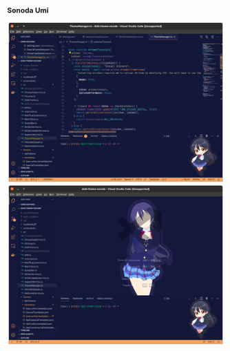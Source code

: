 ### Sonoda Umi
![umi_dark code](../screenshots/loveLive/umi_dark_code.png)
![umi_dark wallpaper](../screenshots/loveLive/umi_dark_wallpaper.png)
